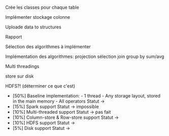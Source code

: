 Crée les classes pour chaque table

Implémenter stockage colonne

Uploade data to structures

Rapport 

Sélection des algorithmes à implémenter

Implémentation des algorithmes:
projection
sélection
join
group by
sum/avg

Multi threadings

store sur disk 

HDFS?! (déterminer ce que c'est)

- [50%] Baseline implementation:
        - 1 thread
        - Any storage layout, stored in the main memory
        - All operators
Statut ->
- [15%] Spark support
Statut -> impossible 
- [10%] Multi-threaded support
Statut -> pas fait
- [10%] Column-store & Row-store support
Statut ->
- [10%] HDFS support
Statut ->
- [5%]  Disk support
Statut ->